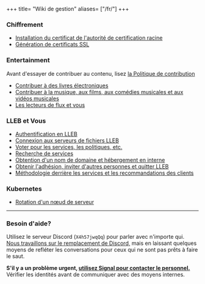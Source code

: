 +++
title= "Wiki de gestion"
aliases= ["/fr/"]
+++

### Chiffrement
- [Installation du certificat de l'autorité de certification racine](@/encryption/install_root_ca.md)
- [Génération de certificats SSL](@/encryption/generate_ssl.md)

### Entertainment
Avant d'essayer de contribuer au contenu, lisez [la Politique de contribution](/fr/POLITIQUE_DE_CONTRIB.md)
- [Contribuer à des livres électroniques](@/entertainment/contribute_opds.md)
- [Contribuer à la musique, aux films, aux comédies musicales et aux vidéos musicales](@/entertainment/contribute_plex.md)
- [Les lecteurs de flux et vous](@/entertainment/feed_readers.md)

### LLEB et Vous
- [Authentification en LLEB](@/lleb-and-you/authentication.md)
- [Connexion aux serveurs de fichiers LLEB](@/lleb-and-you/remote.md)
- [Voter pour les services, les politiques, etc.](@/lleb-and-you/voting.md)
- [Recherche de services](@/lleb-and-you/find_services.md)
- [Obtention d'un nom de domaine et hébergement en interne](@/lleb-and-you/domains_and_hosting.md)
- [Obtenir l'adhésion, inviter d'autres personnes et quitter LLEB](@/lleb-and-you/membership.md)
- [Méthodologie derrière les services et les recommandations des clients](@/lleb-and-you/app_choice.md)

### Kubernetes
- [Rotation d'un nœud de serveur](@/kubernetes/server.md)

---

### Besoin d'aide?
Utilisez le serveur Discord (`X4h57jwqQq`) pour parler avec n'importe qui. [Nous travaillons sur le remplacement de Discord,](https://github.com/LLEB-ME/wiki/issues/4) mais en laissant quelques moyens de refléter les conversations pour ceux qui ne sont pas prêts à faire le saut.

**S'il y a un problème urgent, [utilisez Signal pour contacter le personnel.](https://signal.group/#CjQKIB4aklX7oIdMxAQGz5k01VjSn0q72AbkSBOWPlYP9ipUEhAg14RS_NU5lSVarHEL58XF)** Vérifier les identités avant de communiquer avec des moyens internes.
